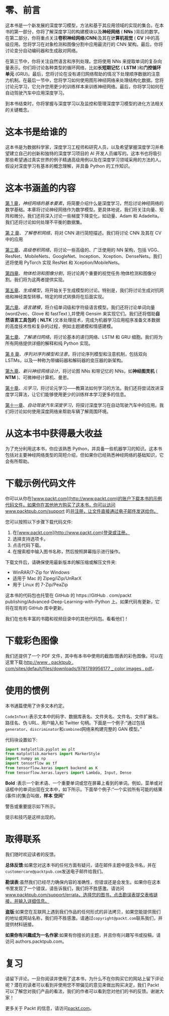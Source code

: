 

# 零、前言

这本书是一个新发展的深度学习模型，方法和基于其应用领域的实现的集合。在本书的第一部分，你将了解深度学习的构建模块以及**神经网络** ( **NNs** )背后的数学。在第二部分，你将重点关注**卷积神经网络**(**CNN**)及其在**计算机视觉** ( **CV** )中的高级应用。您将学习在对象检测和图像分割中应用最流行的 CNN 架构。最后，你将讨论变分自动编码器和生成敌对网络。

在第三节中，你将关注自然语言和序列处理。您将使用 NNs 来提取单词的复杂向量表示。你们将讨论各种类型的循环网络，比如**长短期记忆** ( **LSTM** )和**门控循环单元** (GRU)。最后，您将讨论在没有递归网络帮助的情况下处理顺序数据的注意力机制。在最后一节中，您将学习如何使用图形神经网络来处理结构化数据。您将讨论元学习，它允许您用更少的训练样本来训练神经网络。最后，你将学习如何在自动驾驶汽车中应用深度学习。

到本书结束时，你将掌握与深度学习以及监控和管理深度学习模型的进化方法相关的关键概念。



# 这本书是给谁的

这本书是为数据科学家，深度学习工程师和研究人员，以及希望掌握深度学习并希望建立自己的创新和独特的深度学习项目的 AI 开发人员编写的。这本书也将吸引那些希望通过真实世界的例子精通高级用例以及在深度学习领域采用的方法的人。假设对深度学习有基本的概念理解，并具备 Python 的工作知识。



# 这本书涵盖的内容

[第 1 章](b94f711b-daab-4de7-97b7-b7efccd0b392.xhtml)，*神经网络的基本要素*，将简要介绍什么是深度学习，然后讨论神经网络的数学基础。本章将讨论神经网络作为数学模型。更具体地说，我们将关注向量、矩阵和微分。我们还将深入讨论一些梯度下降变化，如动量、Adam 和 Adadelta。我们还将讨论如何处理不平衡的数据集。

[第 2 章](d94e220f-820e-40da-8bb5-9593e0790b21.xhtml)、*了解卷积网络*，将对 CNN 进行简短描述。我们将讨论 CNN 及其在 CV 中的应用

[第三章](433225cc-e19a-4ecb-9874-8de71338142d.xhtml)、*高级卷积网络*，将讨论一些高级的、广泛使用的 NN 架构，包括 VGG、ResNet、MobileNets、GoogleNet、Inception、Xception、DenseNets。我们还将使用 PyTorch 实现 ResNet 和 Xception/MobileNets。

[第四章](9ac88546-8662-4b23-aa96-7eb00f48fedb.xhtml)、*物体检测和图像分割*，将讨论两个重要的视觉任务:物体检测和图像分割。我们将为这两者提供实现。

[第五章](319c18b2-c733-402e-937c-ace912ff87ca.xhtml)、*生成模型*，将开始关于生成模型的讨论。特别是，我们将讨论生成对抗网络和神经类型转移。特定的样式转换将在后面实现。

[第六章](fe6a42c9-f18e-4c2b-9a82-99ec53e727ca.xhtml)、*语言建模*，将介绍单词级和字符级语言模型。我们还将讨论单词向量(word2vec、Glove 和 fastText ),并使用 Gensim 来实现它们。我们还将借助**自然语言工具包的** ( **NLTK** )文本处理技术，完成为机器学习应用程序准备文本数据的高度技术性和复杂的过程，例如主题建模和情感建模。

[第七章](379a4f7b-48da-40f2-99d6-ee57a7a5dcca.xhtml)、*了解递归网络*，将讨论基本的递归网络、LSTM 和 GRU 细胞。我们将为所有网络提供详细的解释和纯 Python 实现。

[第 8 章](0a021de6-b007-49bf-80e9-b7f6a72cbba7.xhtml)、*序列对序列模型和注意*，将讨论序列模型和注意机制，包括双向 LSTMs，以及一种称为带编码器和解码器的变压器的新架构。

[第九章](66956576-0f67-49a6-9ba8-1a782baa6b24.xhtml)、*新兴神经网络设计*，将讨论图 NNs 和带记忆的 NNs，如**神经图灵机** ( **NTM** )、可微神经计算机、曼恩。

[第十章](f641c4c2-60f2-41cb-a437-a961851dcc7f.xhtml)、*元学习*，将讨论元学习——教算法如何学习的方法。我们还将尝试改进深度学习算法，让它们能够使用更少的训练样本学习更多的信息。

[第十一章](3b680a14-f14a-4871-9c15-cf3aab662eed.xhtml)、*自动驾驶汽车深度学习*，将探讨深度学习在自动驾驶汽车中的应用。我们将讨论如何使用深度网络来帮助车辆了解周围环境。



# 从这本书中获得最大收益

为了充分利用这本书，你应该熟悉 Python，并具备一些机器学习的知识。这本书包括对主要神经网络类型的简短介绍，但如果你已经熟悉神经网络的基础知识，它会有所帮助。



# 下载示例代码文件

你可以从你在[www.packt.com](http://www.packt.com)的账户下载本书的示例代码文件。如果你在其他地方购买了这本书，你可以访问 www.packtpub.com/support 的[并注册，让文件直接通过电子邮件发送给你。](https://www.packtpub.com/support)

您可以按照以下步骤下载代码文件:

1.  在[www.packt.com](http://www.packt.com)登录或注册。
2.  选择支持选项卡。
3.  点击代码下载。
4.  在搜索框中输入图书名称，然后按照屏幕指示进行操作。

下载文件后，请确保使用最新版本的解压缩或解压文件夹:

*   WinRAR/7-Zip for Windows
*   适用于 Mac 的 Zipeg/iZip/UnRarX
*   用于 Linux 的 7-Zip/PeaZip

这本书的代码包也托管在 GitHub 的 https://GitHub . com/packt publishing/Advanced-Deep-Learning-with-Python 上。如果代码有更新，它将在现有的 GitHub 库中更新。

我们在也有丰富的书籍和视频目录中的其他代码包。看看他们！



# 下载彩色图像

我们还提供了一个 PDF 文件，其中有本书中使用的截图/图表的彩色图像。可以在这里下载:[http://www . packtpub . com/sites/default/files/downloads/9781789956177 _ color images . pdf](http://www.packtpub.com/sites/default/files/downloads/9781789956177_ColorImages.pdf)。



# 使用的惯例

本书通篇使用了许多文本约定。

`CodeInText`:表示文本中的码字、数据库表名、文件夹名、文件名、文件扩展名、路径名、伪 URL、用户输入和 Twitter 句柄。下面是一个例子:“通过包括`generator`、`discriminator`和`combined`网络来构建完整的 GAN 模型。”

代码块设置如下:

```py
import matplotlib.pyplot as plt
from matplotlib.markers import MarkerStyle
import numpy as np
import tensorflow as tf
from tensorflow.keras import backend as K
from tensorflow.keras.layers import Lambda, Input, Dense
```

**Bold** :表示一个新术语、一个重要单词或您在屏幕上看到的单词。例如，菜单或对话框中的单词出现在文本中，如下所示。下面举个例子:“一个实验所有可能的结果(事件)的集合叫做，**样本** **空间**”

警告或重要提示如下所示。

提示和技巧是这样出现的。



# 取得联系

我们随时欢迎读者的反馈。

**总体反馈**:如果您对这本书的任何方面有疑问，请在邮件主题中提及书名，并在`customercare@packtpub.com`发送电子邮件给我们。

**勘误表**:虽然我们已经尽力确保内容的准确性，但错误还是会发生。如果你在这本书里发现了一个错误，请告诉我们，我们将不胜感激。请访问 www.packtpub.com/support/errata，选择您的图书，点击勘误表提交表格链接，并输入详细信息。

**盗版**:如果您在互联网上遇到我们作品的任何形式的非法拷贝，如果您能提供我们的地址或网站名称，我们将不胜感激。请通过`copyright@packt.com`联系我们，并提供材料链接。

**如果你有兴趣成为一名作家**:如果有你擅长的主题，并且你有兴趣写书或投稿，请访问 authors.packtpub.com。



# 复习

请留下评论。一旦你阅读并使用了这本书，为什么不在你购买它的网站上留下评论呢？潜在的读者可以看到并使用您不带偏见的意见来做出购买决定，我们 Packt 可以了解您对我们产品的看法，我们的作者可以看到您对他们的书的反馈。谢谢大家！

更多关于 Packt 的信息，请访问[packt.com](http://www.packt.com/)。